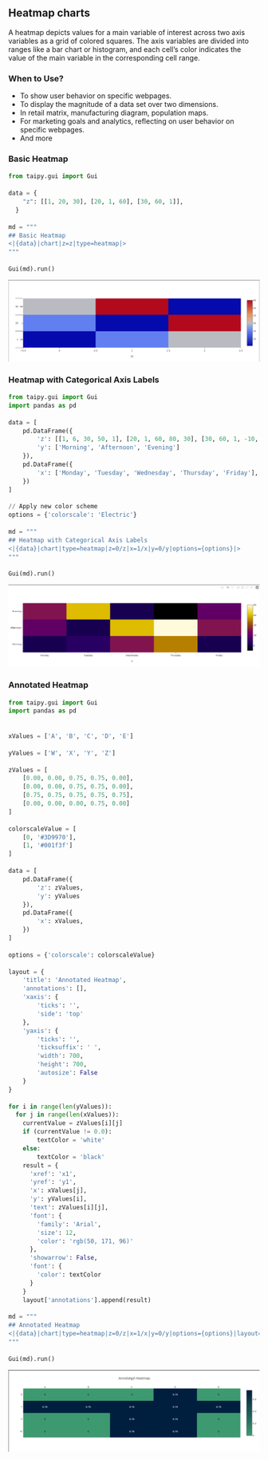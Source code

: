 ## Heatmap charts

A heatmap depicts values for a main variable of interest across two axis variables as a grid of colored squares. The axis variables are divided into ranges like a bar chart or histogram, and each cell’s color indicates the value of the main variable in the corresponding cell range.

### When to Use?
- To show user behavior on specific webpages.
- To display the magnitude of a data set over two dimensions.
- In retail matrix, manufacturing diagram, population maps.
- For marketing goals and analytics, reflecting on user behavior on specific webpages.
- And more

### Basic Heatmap
```py
from taipy.gui import Gui

data = {
    "z": [[1, 20, 30], [20, 1, 60], [30, 60, 1]],
  }

md = """
## Basic Heatmap
<|{data}|chart|z=z|type=heatmap|>
"""

Gui(md).run()
```
![Basic Heatmap](heatmap_basic.png)

### Heatmap with Categorical Axis Labels
```py
from taipy.gui import Gui
import pandas as pd

data = [
    pd.DataFrame({
        'z': [[1, 6, 30, 50, 1], [20, 1, 60, 80, 30], [30, 60, 1, -10, 20]],
        'y': ['Morning', 'Afternoon', 'Evening']
    }),
    pd.DataFrame({
        'x': ['Monday', 'Tuesday', 'Wednesday', 'Thursday', 'Friday'],
    })
]

// Apply new color scheme
options = {'colorscale': 'Electric'}

md = """
## Heatmap with Categorical Axis Labels
<|{data}|chart|type=heatmap|z=0/z|x=1/x|y=0/y|options={options}|>
"""

Gui(md).run()
```
![Heatmap with Categorical Axis Labels](heatmap_axis_labels.png)

### Annotated Heatmap
```py
from taipy.gui import Gui
import pandas as pd


xValues = ['A', 'B', 'C', 'D', 'E']

yValues = ['W', 'X', 'Y', 'Z']

zValues = [
    [0.00, 0.00, 0.75, 0.75, 0.00],
    [0.00, 0.00, 0.75, 0.75, 0.00],
    [0.75, 0.75, 0.75, 0.75, 0.75],
    [0.00, 0.00, 0.00, 0.75, 0.00]
]

colorscaleValue = [
    [0, '#3D9970'],
    [1, '#001f3f']
]

data = [
    pd.DataFrame({
        'z': zValues,
        'y': yValues
    }),
    pd.DataFrame({
        'x': xValues,
    })
]

options = {'colorscale': colorscaleValue}

layout = {
    'title': 'Annotated Heatmap',
    'annotations': [],
    'xaxis': {
        'ticks': '',
        'side': 'top'
    },
    'yaxis': {
        'ticks': '',
        'ticksuffix': ' ',
        'width': 700,
        'height': 700,
        'autosize': False
    }
}

for i in range(len(yValues)):
  for j in range(len(xValues)):
    currentValue = zValues[i][j]
    if (currentValue != 0.0):
        textColor = 'white'
    else:
        textColor = 'black'
    result = {
      'xref': 'x1',
      'yref': 'y1',
      'x': xValues[j],
      'y': yValues[i],
      'text': zValues[i][j],
      'font': {
        'family': 'Arial',
        'size': 12,
        'color': 'rgb(50, 171, 96)'
      },
      'showarrow': False,
      'font': {
        'color': textColor
      }
    }
    layout['annotations'].append(result)
  
md = """
## Annotated Heatmap
<|{data}|chart|type=heatmap|z=0/z|x=1/x|y=0/y|options={options}|layout={layout}|>
"""

Gui(md).run()
```
![Annotated Heatmap](heatmap_annotated.png)
